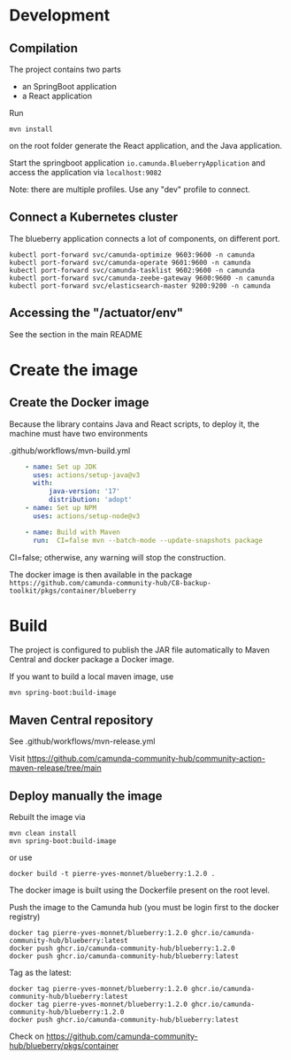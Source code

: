 # Development

## Compilation
The project contains two parts
* an SpringBoot application
* a React application

Run
```shell
mvn install
```
on the root folder generate the React application, and the Java application.

Start the springboot application `io.camunda.BlueberryApplication` and access the application via `localhost:9082`

Note: there are multiple profiles. Use any "dev" profile to connect.

## Connect a Kubernetes cluster
The blueberry application connects a lot of components, on different port.

```shell
kubectl port-forward svc/camunda-optimize 9603:9600 -n camunda
kubectl port-forward svc/camunda-operate 9601:9600 -n camunda
kubectl port-forward svc/camunda-tasklist 9602:9600 -n camunda
kubectl port-forward svc/camunda-zeebe-gateway 9600:9600 -n camunda
kubectl port-forward svc/elasticsearch-master 9200:9200 -n camunda
```

## Accessing the "/actuator/env"
See the section in the main README


# Create the image


## Create the Docker image
Because the library contains Java and React scripts, to deploy it, the machine must have two environments

.github/workflows/mvn-build.yml


`````yaml
    - name: Set up JDK
      uses: actions/setup-java@v3
      with:
          java-version: '17'
          distribution: 'adopt'
    - name: Set up NPM
      uses: actions/setup-node@v3

    - name: Build with Maven
      run:  CI=false mvn --batch-mode --update-snapshots package
`````

CI=false; otherwise, any warning will stop the construction.

The docker image is then available in the package
`https://github.com/camunda-community-hub/C8-backup-toolkit/pkgs/container/blueberry`





# Build
The project is configured to publish the JAR file automatically to Maven Central and docker package a Docker image.

If you want to build a local maven image, use

````shell
mvn spring-boot:build-image
````
## Maven Central repository

See .github/workflows/mvn-release.yml


Visit
https://github.com/camunda-community-hub/community-action-maven-release/tree/main


## Deploy manually the image

Rebuilt the image via
````
mvn clean install
mvn spring-boot:build-image

````
or use 


````
docker build -t pierre-yves-monnet/blueberry:1.2.0 .
````

The docker image is built using the Dockerfile present on the root level.



Push the image to the Camunda hub (you must be login first to the docker registry)

````
docker tag pierre-yves-monnet/blueberry:1.2.0 ghcr.io/camunda-community-hub/blueberry:latest
docker push ghcr.io/camunda-community-hub/blueberry:1.2.0
docker push ghcr.io/camunda-community-hub/blueberry:latest
````


Tag as the latest:
````
docker tag pierre-yves-monnet/blueberry:1.2.0 ghcr.io/camunda-community-hub/blueberry:latest
docker tag pierre-yves-monnet/blueberry:1.2.0 ghcr.io/camunda-community-hub/blueberry:1.2.0
docker push ghcr.io/camunda-community-hub/blueberry:latest
````

Check on
https://github.com/camunda-community-hub/blueberry/pkgs/container


